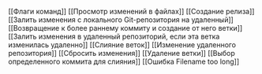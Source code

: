 
[[Флаги команд]]
[[Просмотр изменений в файлах]]
[[Создание релиза]]
[[Залить изменения с локального Git-репозитория на удаленный]]
[[Возвращение к более раннему коммиту и создание от него ветки]]
[[Залить изменения в удаленный репозиторий, если эта ветка изменилась удаленно]] 
[[Слияние веток]]
[[Изменение удаленного репозитория]]
[[Сбросить изменения]]
[[Удаление ветки]]
[[Выбор определенного коммита для слияния]]
[[Ошибка Filename too long]]